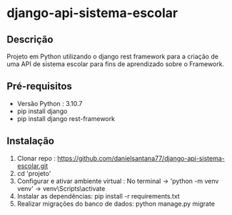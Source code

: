 # django-api-sistema-escolar

## Descrição
Projeto em Python utilizando o django rest framework para a criação de uma API de sistema escolar para fins de aprendizado sobre o Framework.

## Pré-requisitos

-  Versão Python : 3.10.7
-  pip install django
-  pip install django rest-framework

## Instalação

1. Clonar repo : https://github.com/danielsantana77/django-api-sistema-escolar.git
2. cd 'projeto'
3. Configurar e ativar ambiente virtual : No terminal -> 'python -m venv venv' -> venv\Scripts\activate
4. Instalar as dependências: pip install -r requirements.txt
5. Realizar migrações do banco de dados: python manage.py migrate
